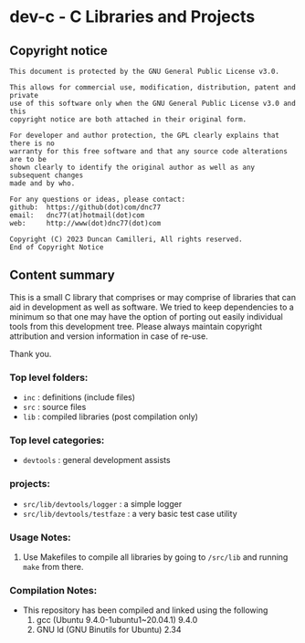 # dev-c - C Libraries and Projects

## Copyright notice
```Copyright Notice
This document is protected by the GNU General Public License v3.0.

This allows for commercial use, modification, distribution, patent and private
use of this software only when the GNU General Public License v3.0 and this
copyright notice are both attached in their original form.

For developer and author protection, the GPL clearly explains that there is no
warranty for this free software and that any source code alterations are to be
shown clearly to identify the original author as well as any subsequent changes
made and by who.

For any questions or ideas, please contact:
github:  https://github(dot)com/dnc77
email:   dnc77(at)hotmail(dot)com
web:     http://www(dot)dnc77(dot)com

Copyright (C) 2023 Duncan Camilleri, All rights reserved.
End of Copyright Notice
```

## Content summary

This is a small C library that comprises or may comprise of libraries that can aid in development as well as software.
We tried to keep dependencies to a minimum so that one may have the option of porting out easily individual tools from this development tree.
Please always maintain copyright attribution and version information in case of re-use.

Thank you.

### Top level folders:
* `inc`                       : definitions (include files)
* `src`                       : source files
* `lib`                       : compiled libraries (post compilation only)

### Top level categories:
* `devtools`                  : general development assists

### projects:
* `src/lib/devtools/logger`   : a simple logger
* `src/lib/devtools/testfaze` : a very basic test case utility

### Usage Notes:
1. Use Makefiles to compile all libraries by going to `/src/lib` and running `make` from there.


### Compilation Notes:
*  This repository has been compiled and linked using the following 
   1. gcc (Ubuntu 9.4.0-1ubuntu1~20.04.1) 9.4.0
   2. GNU ld (GNU Binutils for Ubuntu) 2.34

